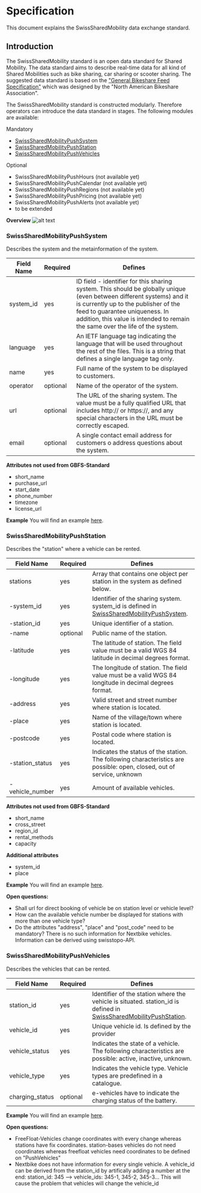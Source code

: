 # Specification
This document explains the SwissSharedMobility data exchange standard.

## Introduction
The SwissSharedMobility standard is an open data standard for Shared Mobility. The data standard aims to describe real-time data for all kind of Shared Mobilities such as bike sharing, car sharing or scooter sharing.
The suggested data standard is based on the ["General Bikeshare Feed Specification"](https://github.com/NABSA/gbfs/blob/master/README.md) which was designed by the "North American Bikeshare Association".

The SwissSharedMobility standard is constructed modularly. Therefore operators can introduce the data standard in stages. The following modules are available:

Mandatory
 * [SwissSharedMobilityPushSystem](https://github.com/SFOE/SwissSharedMobility/blob/master/Specification.md#swisssharedmobilitypushsystem)
 * [SwissSharedMobilityPushStation](https://github.com/SFOE/SwissSharedMobility/blob/master/Specification.md#swisssharedmobilitypushstation)
 * [SwissSharedMobilityPushVehicles](https://github.com/SFOE/SwissSharedMobility/blob/master/Specification.md#swisssharedmobilitypushvehicles)

Optional
* SwissSharedMobilityPushHours (not available yet)
* SwissSharedMobilityPushCalendar (not available yet)
* SwissSharedMobilityPushRegions (not available yet)
* SwissSharedMobilityPushPricing (not available yet)
* SwissSharedMobilityPushAlerts (not available yet)
* to be extended


**Overview**
![alt text](https://github.com/SFOE/SwissSharedMobility/blob/master/images/SwissSharedMobility_overview.png)

### SwissSharedMobilityPushSystem
Describes the system and the metainformation of the system.

| Field Name  | Required | Defines|
| ------------- | ------------- | --- |
| system_id  | yes |  ID field - identifier for this sharing system. This should be globally unique (even between different systems) and it is currently up to the publisher of the feed to guarantee uniqueness. In addition, this value is intended to remain the same over the life of the system. | 
| language |  yes | An IETF language tag indicating the language that will be used throughout the rest of the files. This is a string that defines a single language tag only. | 
| name  | yes  |  	Full name of the system to be displayed to customers. | 
| operator |  optional | Name of the operator of the system. |
| url | optional | The URL of the sharing system. The value must be a fully qualified URL that includes http:// or https://, and any special characters in the URL must be correctly escaped. |
| email | optional | A single contact email address for customers o address questions about the system. |

**Attributes not used from GBFS-Standard**
 * short_name
 * purchase_url
 * start_date
 * phone_number
 * timezone
 * license_url
 
 **Example**
 You will find an example [here](https://github.com/SFOE/SwissSharedMobility/blob/master/Json/SwissSharedMobilityPushSystem.json).
 

 
### SwissSharedMobilityPushStation
Describes the "station" where a vehicle can be rented.


| Field Name  | Required | Defines|
| ------------- | ------------- | --- |
| stations | yes | Array that contains one object per station in the system as defined below. |
| -system_id | yes | Identifier of the sharing system. system_id is defined in [SwissSharedMobilityPushSystem](https://github.com/SFOE/SwissSharedMobility/blob/master/Specification.md#swisssharedmobilitypushsystem).
| -station_id | yes | Unique identifier of a station. |
| -name | optional | Public name of the station. |
| -latitude | yes | The latitude of station. The field value must be a valid WGS 84 latitude in decimal degrees format. |
| -longitude | yes | The longitude of station. The field value must be a valid WGS 84 longitude in decimal degrees format. |
| -address | yes | Valid street and street number where station is located. |
| -place | yes | Name of the village/town where station is located. |
| -postcode | yes | Postal code where station is located. |
| -station_status | yes | Indicates the status of the station. The following characteristics are possible: open, closed, out of service, unknown |
| - vehicle_number | yes | Amount of available vehicles. |



**Attributes not used from GBFS-Standard**
 * short_name
 * cross_street
 * region_id
 * rental_methods
 * capacity
 
 **Additional attributes**
 * system_id
 * place
 
  
 **Example**
 You will find an example [here](https://github.com/SFOE/SwissSharedMobility/blob/master/Json/SwissSharedMobilityPushStation.json).
 
 
 **Open questions:**
 * Shall url for direct booking of vehicle be on station level or vehicle level?
 * How can the available vehicle number be displayed for stations with more than one vehicle type?
 * Do the attributes "address", "place" and "post_code" need to be mandatory? There is no such information for Nextbike vehicles. Information can be derived using swisstopo-API.
 
 
 ### SwissSharedMobilityPushVehicles
Describes the vehicles that can be rented.
 
| Field Name  | Required | Defines|
| ------------- | ------------- | --- |
| station_id | yes | Identifier of the station where the vehicle is situated. station_id is defined in [SwissSharedMobilityPushStation](https://github.com/SFOE/SwissSharedMobility/blob/master/Specification.md#swisssharedmobilitypushstation).
| vehicle_id | yes | Unique vehicle id. Is defined by the provider|
| vehicle_status | yes | Indicates the state of a vehicle. The following characteristics are possible: active, inactive, unknown. |
| vehicle_type | yes | Indicates the vehicle type. Vehicle types are predefined in a catalogue. |
| charging_status | optional | e-vehicles have to indicate the charging status of the battery. |


 **Example**
 You will find an example [here](
https://github.com/SFOE/SwissSharedMobility/blob/master/Json/SwissSharedMobilityPushVehicles.json).


**Open questions:**
* FreeFloat-Vehicles change coordinates with every change whereas stations have fix coordinates. station-bases vehicles do not need coordinates whereas freefloat vehicles need coordinates to be defined on "PushVehicles"
* Nextbike does not have information for every single vehicle. A vehicle_id can be derived from the station_id by artifically adding a number at the end:
station_id: 345 --> vehicle_ids: 345-1, 345-2, 345-3... This will cause the problem that vehicles will change the vehicle_id
